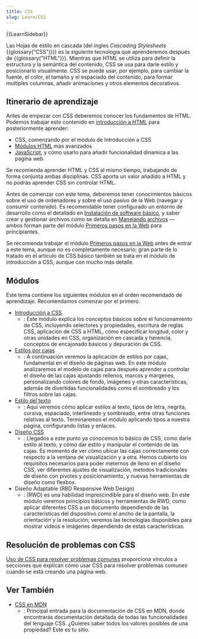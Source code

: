```yaml
---
title: CSS
slug: Learn/CSS
---
```


{{LearnSidebar}}

Las Hojas de estilo en cascada (del ingles _Cascading Stylesheets_ {{glossary("CSS")}}) es la siguiente tecnología que aprenderemos después de {{glossary("HTML")}}. Mientras que HTML se utiliza para definir la estructura y la semántica del contenido, CSS se usa para darle estilo y posicionarlo visualmente. CSS se puede usar, por ejemplo, para cambiar la fuente, el color, el tamaño y el espaciado del contenido, para formar multiples columnas, añadir animaciones y otros elementos decorativos.

## Itinerario de aprendizaje

Antes de empezar con CSS deberemos conocer los fundamentos de HTML. Podemos trabajar este contenido en [introducción a HTML](/es/docs/Learn/HTML/Introduction_to_HTML) para posteriormente aprender:

- CSS, comenzando por el módulo de Introducción a CSS
- [Módulos HTML](/es/docs/Learn/HTML#módulos) más avanzados
- [JavaScript](/es/docs/Learn/JavaScript), y cómo usarlo para añadir funcionalidad dinamica a las pagina web

Se recomienda aprender HTML y CSS al mismo tiempo, trabajando de forma conjunta ambas disciplinas. CSS aporta un valor añadido a HTML y no podrás aprender CSS sin controlar HTML.

Antes de comenzar con este tema, deberemos tener conocimientos básicos sobre el uso de ordenadores y sobre el uso pasivo de la Web (navegar y consumir contenido). Es recomendable tener configurado un entorno de desarrollo como el detallado en [Instalación de software básico](/es/docs/Learn/Getting_started_with_the_web/Installing_basic_software), y saber crear y gestionar archivos como se detalla en [Manejando archivos](/es/docs/Learn/Getting_started_with_the_web/Dealing_with_files) — ambos forman parte del módulo [Primeros pasos en la Web](/es/docs/Learn/Getting_started_with_the_web) para principiantes.

Se recomienda trabajar el módulo [Primeros pasos en la Web](/es/docs/Learn/Getting_started_with_the_web) antes de entrar a este tema, aunque no es completamente necesario; gran parte de lo tratado en el artículo de CSS básico también se trata en el módulo de introducción a CSS, aunque con mucho más detalle.

## Módulos

Este tema contiene los siguientes módulos en el orden recomendado de aprendizaje. Recomendamos comenzar por el primero.

- [Introducción a CSS](/es/docs/Learn/CSS/First_steps)
  - : Este módulo explica los conceptos básicos sobre el funcionamiento de CSS, incluyendo selectores y propiedades, escritura de reglas CSS, aplicación de CSS a HTML, cómo especificar longitud, color y otras unidades en CSS, organización en cascada y herencia, conceptos de encajonado básicos y depuración de CSS.
- [Estilos por cajas](/es/docs/Learn/CSS/Building_blocks)
  - : A continuación veremos la aplicación de estilos por cajas, fundamental en el diseño de páginas web. En este módulo analizaremos el modelo de cajas para después aprender a controlar el diseño de las cajas ajustando rellenos, marcos y márgenes, personalizando colores de fondo, imágenes y otras características, además de divertidas funcionalidades como el sombreado y los filtros sobre las cajas.
- [Estilo del texto](/es/docs/Learn/CSS/Styling_text)
  - : Aquí veremos cómo aplicar estilos al texto, tipos de letra, negrita, cursiva, espaciado, interlineado y sombreado, entre otras funciones relativas al texto. Terminaremos el módulo aplicando tipos a nuestra página, configurando listas y enlaces.
- [Diseño CSS](/es/docs/Learn/CSS/CSS_layout)
  - : Llegados a este punto ya conocemos lo básico de CSS, como darle estilo al texto, y cómo dar estilo y manipular el contenido de las cajas. Es momento de ver cómo ubicar las cajas correctamente con respecto a la ventana de visualización y a otra. Hemos cubierto los requisitos necesarios para poder meternos de lleno en el diseño CSS, ver diferentes ajustes de visualización, metodos tradicionales de diseño con pivotes y posicionamiento, y nuevas herramientas de diseño como flexbox.
- Diseño Adaptable (RBD Responsive Web Design)
  - : (RWD) es una habilidad imprescindible para el diseño web. En este módulo veremos principios básicos y herramientas de RWD, como aplicar diferentes CSS a un documento dependiendo de las características del dispositivo como el ancho de la pantalla, la orientación y la resolución; veremos las tecnologías disponibles para mostrar videos e imágenes dependiendo de estas características.

## Resolución de problemas con CSS

[Uso de CSS para resolver problemas comunes](/es/docs/Learn/CSS/S%C3%A1bercomo) proporciona vínculos a secciones que explican cómo usar CSS para resolver problemas comunes cuando se está creando una página web.

## Ver También

- [CSS en MDN](/es/docs/Web/CSS)
  - : Principal entrada para la documentación de CSS en MDN, donde encontrarás documentación detallada de todas las funcionalidades del lenguaje CSS. ¿Quieres saber todos los valores posibles de una propiedad? Este es tu sitio.

